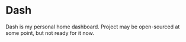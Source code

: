 # Dash

Dash is my personal home dashboard. Project may be open-sourced at some point, but not ready for it now.
